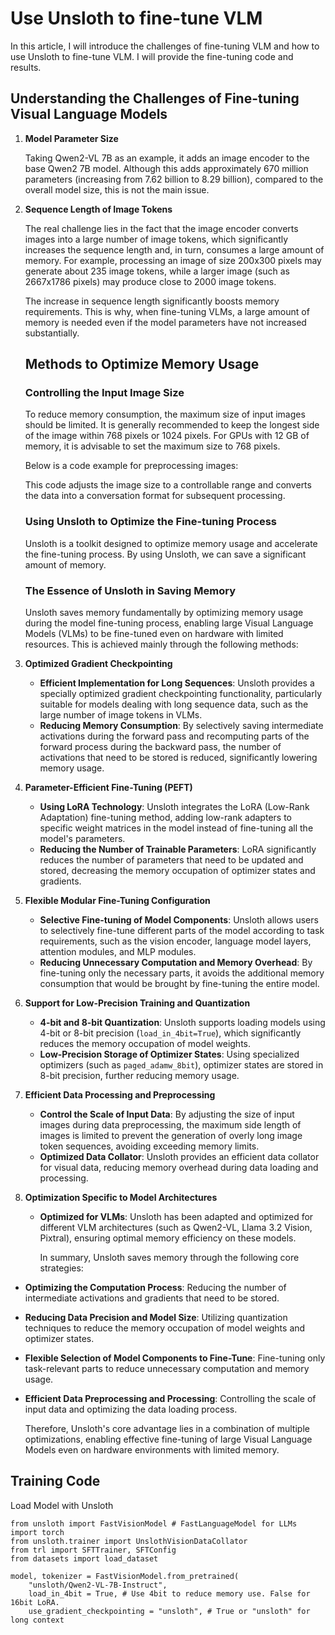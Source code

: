 # Use Unsloth to fine-tune VLM

In this article, I will introduce the challenges of fine-tuning VLM and how to use Unsloth to fine-tune VLM. I will provide the fine-tuning code and results. 

## Understanding the Challenges of Fine-tuning Visual Language Models

1. **Model Parameter Size**

   Taking Qwen2-VL 7B as an example, it adds an image encoder to the base Qwen2 7B model. Although this adds approximately 670 million parameters (increasing from 7.62 billion to 8.29 billion), compared to the overall model size, this is not the main issue.

2. **Sequence Length of Image Tokens**

   The real challenge lies in the fact that the image encoder converts images into a large number of image tokens, which significantly increases the sequence length and, in turn, consumes a large amount of memory. For example, processing an image of size 200x300 pixels may generate about 235 image tokens, while a larger image (such as 2667x1786 pixels) may produce close to 2000 image tokens.

   The increase in sequence length significantly boosts memory requirements. This is why, when fine-tuning VLMs, a large amount of memory is needed even if the model parameters have not increased substantially.

   

   ## Methods to Optimize Memory Usage

   ### Controlling the Input Image Size

   To reduce memory consumption, the maximum size of input images should be limited. It is generally recommended to keep the longest side of the image within 768 pixels or 1024 pixels. For GPUs with 12 GB of memory, it is advisable to set the maximum size to 768 pixels.

   Below is a code example for preprocessing images:

   This code adjusts the image size to a controllable range and converts the data into a conversation format for subsequent processing.

   

   ### Using Unsloth to Optimize the Fine-tuning Process

   Unsloth is a toolkit designed to optimize memory usage and accelerate the fine-tuning process. By using Unsloth, we can save a significant amount of memory.

   ### The Essence of Unsloth in Saving Memory

   Unsloth saves memory fundamentally by optimizing memory usage during the model fine-tuning process, enabling large Visual Language Models (VLMs) to be fine-tuned even on hardware with limited resources. This is achieved mainly through the following methods:

1. **Optimized Gradient Checkpointing**

   - **Efficient Implementation for Long Sequences**: Unsloth provides a specially optimized gradient checkpointing functionality, particularly suitable for models dealing with long sequence data, such as the large number of image tokens in VLMs.
   - **Reducing Memory Consumption**: By selectively saving intermediate activations during the forward pass and recomputing parts of the forward process during the backward pass, the number of activations that need to be stored is reduced, significantly lowering memory usage.

2. **Parameter-Efficient Fine-Tuning (PEFT)**

   - **Using LoRA Technology**: Unsloth integrates the LoRA (Low-Rank Adaptation) fine-tuning method, adding low-rank adapters to specific weight matrices in the model instead of fine-tuning all the model's parameters.
   - **Reducing the Number of Trainable Parameters**: LoRA significantly reduces the number of parameters that need to be updated and stored, decreasing the memory occupation of optimizer states and gradients.

3. **Flexible Modular Fine-Tuning Configuration**

   - **Selective Fine-tuning of Model Components**: Unsloth allows users to selectively fine-tune different parts of the model according to task requirements, such as the vision encoder, language model layers, attention modules, and MLP modules.
   - **Reducing Unnecessary Computation and Memory Overhead**: By fine-tuning only the necessary parts, it avoids the additional memory consumption that would be brought by fine-tuning the entire model.

4. **Support for Low-Precision Training and Quantization**

   - **4-bit and 8-bit Quantization**: Unsloth supports loading models using 4-bit or 8-bit precision (`load_in_4bit=True`), which significantly reduces the memory occupation of model weights.
   - **Low-Precision Storage of Optimizer States**: Using specialized optimizers (such as `paged_adamw_8bit`), optimizer states are stored in 8-bit precision, further reducing memory usage.

5. **Efficient Data Processing and Preprocessing**

   - **Control the Scale of Input Data**: By adjusting the size of input images during data preprocessing, the maximum side length of images is limited to prevent the generation of overly long image token sequences, avoiding exceeding memory limits.
   - **Optimized Data Collator**: Unsloth provides an efficient data collator for visual data, reducing memory overhead during data loading and processing.

6. **Optimization Specific to Model Architectures**

   - **Optimized for VLMs**: Unsloth has been adapted and optimized for different VLM architectures (such as Qwen2-VL, Llama 3.2 Vision, Pixtral), ensuring optimal memory efficiency on these models.

     In summary, Unsloth saves memory through the following core strategies:

- **Optimizing the Computation Process**: Reducing the number of intermediate activations and gradients that need to be stored.

- **Reducing Data Precision and Model Size**: Utilizing quantization techniques to reduce the memory occupation of model weights and optimizer states.

- **Flexible Selection of Model Components to Fine-Tune**: Fine-tuning only task-relevant parts to reduce unnecessary computation and memory usage.

- **Efficient Data Preprocessing and Processing**: Controlling the scale of input data and optimizing the data loading process.

  Therefore, Unsloth's core advantage lies in a combination of multiple optimizations, enabling effective fine-tuning of large Visual Language Models even on hardware environments with limited memory.



## Training Code

Load Model with Unsloth

```
from unsloth import FastVisionModel # FastLanguageModel for LLMs
import torch
from unsloth.trainer import UnslothVisionDataCollator
from trl import SFTTrainer, SFTConfig
from datasets import load_dataset

model, tokenizer = FastVisionModel.from_pretrained(
    "unsloth/Qwen2-VL-7B-Instruct",
    load_in_4bit = True, # Use 4bit to reduce memory use. False for 16bit LoRA.
    use_gradient_checkpointing = "unsloth", # True or "unsloth" for long context
```

